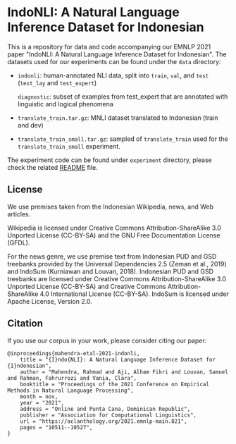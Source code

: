 # IndoNLI: A Natural Language Inference Dataset for Indonesian

This is a repository for data and code accompanying our EMNLP 2021 paper "IndoNLI: A Natural Language Inference Dataset for Indonesian". The datasets used for our experiments can be found under the `data` directory:
- `indonli`: human-annotated NLI data, split into `train`, `val`, and `test` (`test_lay` and `test_expert`)

   `diagnostic`: subset of examples from test_expert that are annotated with linguistic and logical phenomena
- `translate_train.tar.gz`: MNLI dataset translated to Indonesian (train and dev)
- `translate_train_small.tar.gz`: sampled of `translate_train` used for the `translate_train_small` experiment.

The experiment code can be found under `experiment` directory, please check the related [README](https://github.com/ir-nlp-csui/indonli/blob/main/experiments/README.md) file.


## License

We use premises taken from the Indonesian Wikipedia, news, and Web articles. 

Wikipedia is licensed under Creative Commons Attribution-ShareAlike 3.0 Unported License (CC-BY-SA) and the GNU Free Documentation License (GFDL).

For the news genre, we use premise text from Indonesian PUD and GSD treebanks provided by the Universal Dependencies 2.5 (Zeman et al., 2019) and IndoSum (Kurniawan and Louvan, 2018). Indonesian PUD and GSD treebanks are licensed under Creative Commons Attribution-ShareAlike 3.0 Unported License (CC-BY-SA) and Creative Commons Attribution-ShareAlike 4.0 International License (CC-BY-SA). IndoSum is licensed under Apache License, Version 2.0.


## Citation

If you use our corpus in your work, please consider citing our paper:
```
@inproceedings{mahendra-etal-2021-indonli,
    title = "{I}ndo{NLI}: A Natural Language Inference Dataset for {I}ndonesian",
    author = "Mahendra, Rahmad and Aji, Alham Fikri and Louvan, Samuel and Rahman, Fahrurrozi and Vania, Clara",
    booktitle = "Proceedings of the 2021 Conference on Empirical Methods in Natural Language Processing",
    month = nov,
    year = "2021",
    address = "Online and Punta Cana, Dominican Republic",
    publisher = "Association for Computational Linguistics",
    url = "https://aclanthology.org/2021.emnlp-main.821",
    pages = "10511--10527",
}
```


